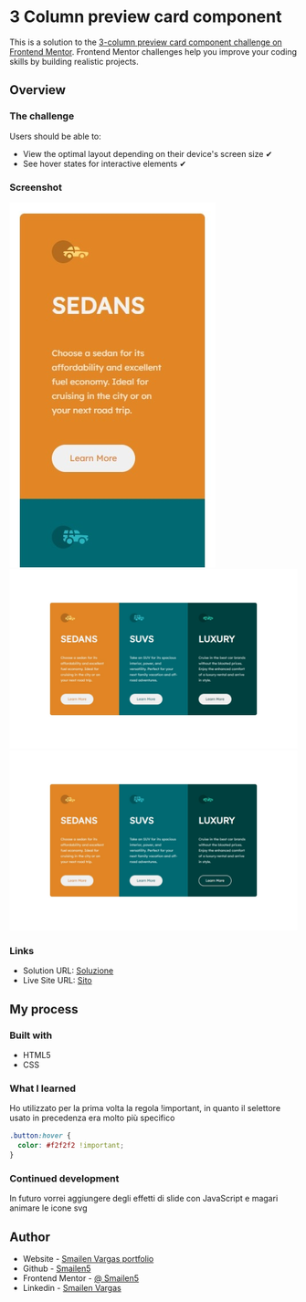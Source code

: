 # 3 Column preview card component

This is a solution to the [3-column preview card component challenge on Frontend Mentor](https://www.frontendmentor.io/challenges/3column-preview-card-component-pH92eAR2-). Frontend Mentor challenges help you improve your coding skills by building realistic projects.

## Overview

### The challenge

Users should be able to:

- View the optimal layout depending on their device's screen size ✔
- See hover states for interactive elements ✔

### Screenshot

![smartphone](./screenshots/smartphone.jpeg)
![desktop](./screenshots/desktop.jpeg)
![desktop](./screenshots/desktop-hover.jpeg)

### Links

- Solution URL: [Soluzione](https://github.com/Smailen5/Frontend-Mentor-Challenge/tree/main/packages/3-column-preview-card-component-main-main)
- Live Site URL: [Sito](https://smailen5.github.io/Frontend-Mentor-Challenge/3-column-preview-card-component-main-main/)

## My process

### Built with

- HTML5
- CSS

### What I learned

Ho utilizzato per la prima volta la regola !important, in quanto il selettore usato in precedenza era molto più specifico

```css
.button:hover {
  color: #f2f2f2 !important;
}
```

### Continued development

In futuro vorrei aggiungere degli effetti di slide con JavaScript e magari animare le icone svg

## Author

- Website - [Smailen Vargas portfolio](https://smailenvargas.com/)
- Github - [Smailen5](https://github.com/Smailen5)
- Frontend Mentor - [@ Smailen5](https://www.frontendmentor.io/profile/Smailen5)
- Linkedin - [Smailen Vargas](https://www.linkedin.com/in/smailen-vargas/)
